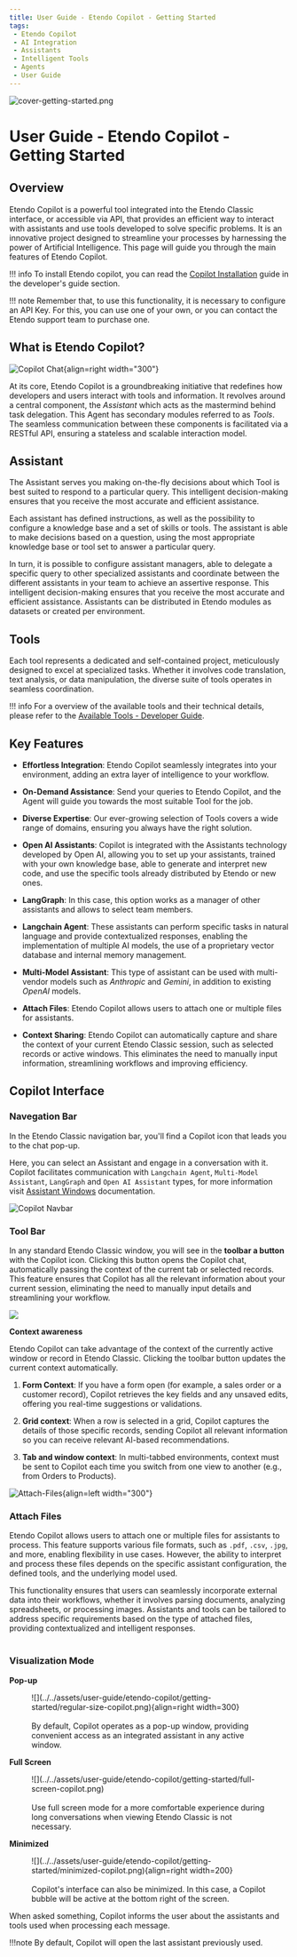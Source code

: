 ```yaml
---
title: User Guide - Etendo Copilot - Getting Started
tags: 
 - Etendo Copilot
 - AI Integration
 - Assistants
 - Intelligent Tools
 - Agents
 - User Guide
---
```


![cover-getting-started.png](../../assets/getting-started/overview/cover-getting-started.png)

# User Guide - Etendo Copilot - Getting Started

## Overview

Etendo Copilot is a powerful tool integrated into the Etendo Classic interface, or accessible via API, that provides an efficient way to interact with assistants and use tools developed to solve specific problems. It is an innovative project designed to streamline your processes by harnessing the power of Artificial Intelligence. This page will guide you through the main features of Etendo Copilot.

!!! info
    To install Etendo copilot, you can read the [Copilot Installation](../../developer-guide/etendo-copilot/installation.md) guide in the developer's guide section.

!!! note
    Remember that, to use this functionality, it is necessary to configure an API Key. For this, you can use one of your own, or you can contact the Etendo support team to purchase one.

## What is Etendo Copilot?

![Copilot Chat](../../assets/user-guide/etendo-copilot/getting-started/copilot.png){align=right  width="300"}

At its core, Etendo Copilot is a groundbreaking initiative that redefines how developers and users interact with tools and information. It revolves around a central component, the *Assistant* which acts as the mastermind behind task delegation. This Agent has secondary modules referred to as *Tools*. The seamless communication between these components is facilitated via a RESTful API, ensuring a stateless and scalable interaction model.


## Assistant

The Assistant serves you making on-the-fly decisions about which Tool is best suited to respond to a particular query. This intelligent decision-making ensures that you receive the most accurate and efficient assistance.

Each assistant has defined instructions, as well as the possibility to configure a knowledge base and a set of skills or tools.
The assistant is able to make decisions based on a question, using the most appropriate knowledge base or tool set to answer a particular query.

In turn, it is possible to configure assistant managers, able to delegate a specific query to other specialized assistants and coordinate between the different assistants in your team to achieve an assertive response.  This intelligent decision-making ensures that you receive the most accurate and efficient assistance. Assistants can be distributed in Etendo modules as datasets or created per environment.

## Tools

Each tool represents a dedicated and self-contained project, meticulously designed to excel at specialized tasks. Whether it involves code translation, text analysis, or data manipulation, the diverse suite of tools operates in seamless coordination.  

!!! info 
    For a overview of the available tools and their technical details, please refer to the [Available Tools - Developer Guide](../../developer-guide/etendo-copilot/available-tools/overview.md).


##  Key Features

- **Effortless Integration**: Etendo Copilot seamlessly integrates into your environment, adding an extra layer of intelligence to your workflow.

- **On-Demand Assistance**: Send your queries to Etendo Copilot, and the Agent will guide you towards the most suitable Tool for the job.

- **Diverse Expertise**: Our ever-growing selection of Tools covers a wide range of domains, ensuring you always have the right solution.

- **Open AI Assistants**: Copilot is integrated with the Assistants technology developed by Open AI, allowing you to set up your assistants, trained with your own knowledge base, able to generate and interpret new code, and use the specific tools already distributed by Etendo or new ones.  

- **LangGraph**: In this case, this option works as a manager of other assistants and allows to select team members. 

- **Langchain Agent**: These assistants can perform specific tasks in natural language and provide contextualized responses, enabling the implementation of multiple AI models, the use of a proprietary vector database and internal memory management.
- **Multi-Model Assistant**: This type of assistant can be used with multi-vendor models such as *Anthropic* and *Gemini*, in addition to existing *OpenAI* models.
- **Attach Files**: Etendo Copilot allows users to attach one or multiple files for assistants.
- **Context Sharing**: Etendo Copilot can automatically capture and share the context of your current Etendo Classic session, such as selected records or active windows. This eliminates the need to manually input information, streamlining workflows and improving efficiency.

## Copilot Interface

### Navegation Bar

In the Etendo Classic navigation bar, you'll find a Copilot icon that leads you to the chat pop-up.

Here, you can select an Assistant and engage in a conversation with it. Copilot facilitates communication with `Langchain Agent`, `Multi-Model Assistant`, `LangGraph` and `Open AI Assistant` types, for more information visit [Assistant Windows](../etendo-copilot/setup-and-usage.md#assistant-window) documentation.

![Copilot Navbar](../../assets/user-guide/etendo-copilot/getting-started/copilot-navbar.png)

### Tool Bar

In any standard Etendo Classic window, you will see in the **toolbar a button** with the Copilot icon. Clicking this button opens the Copilot chat, automatically passing the context of the current tab or selected records. This feature ensures that Copilot has all the relevant information about your current session, eliminating the need to manually input details and streamlining your workflow.

![](../../assets/user-guide/etendo-copilot/getting-started/toolbar.png)

**Context awareness**

Etendo Copilot can take advantage of the context of the currently active window or record in Etendo Classic. Clicking the toolbar button updates the current context automatically.

1. **Form Context**: If you have a form open (for example, a sales order or a customer record), Copilot retrieves the key fields and any unsaved edits, offering you real-time suggestions or validations.

2. **Grid context**: When a row is selected in a grid, Copilot captures the details of those specific records, sending Copilot all relevant information so you can receive relevant AI-based recommendations.

3. **Tab and window context**: In multi-tabbed environments, context must be sent to Copilot each time you switch from one view to another (e.g., from Orders to Products).

![Attach-Files](../../assets/user-guide/etendo-copilot/getting-started/attach-files.png){align=left  width="300"}

### Attach Files

Etendo Copilot allows users to attach one or multiple files for assistants to process. This feature supports various file formats, such as `.pdf`, `.csv`, `.jpg`, and more, enabling flexibility in use cases. However, the ability to interpret and process these files depends on the specific assistant configuration, the defined tools, and the underlying model used.

This functionality ensures that users can seamlessly incorporate external data into their workflows, whether it involves parsing documents, analyzing spreadsheets, or processing images. Assistants and tools can be tailored to address specific requirements based on the type of attached files, providing contextualized and intelligent responses.
<br>
<br clear="all">

### Visualization Mode

**Pop-up**
<figure markdown>
![](../../assets/user-guide/etendo-copilot/getting-started/regular-size-copilot.png){align=right width=300}
<br><br>
By default, Copilot operates as a pop-up window, providing convenient access as an integrated assistant in any active window.
</figure>

**Full Screen**
<figure markdown>
![](../../assets/user-guide/etendo-copilot/getting-started/full-screen-copilot.png)
<br><br>
Use full screen mode for a more comfortable experience during long conversations when viewing Etendo Classic is not necessary.
</figure>

**Minimized**
<figure markdown>
![](../../assets/user-guide/etendo-copilot/getting-started/minimized-copilot.png){align=right width=200}
<br><br>
Copilot's interface can also be minimized. In this case, a Copilot bubble will be active at the bottom right of the screen.
</figure>

When asked something, Copilot informs the user about the assistants and tools used when processing each message.

!!!note
   By default, Copilot will open the last assistant previously used.
